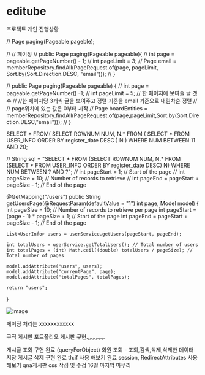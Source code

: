 # editube
프로젝트 개인 진행상황

//    Page<Member> paging(Pageable pageble);

//    // 페이징
//    public Page<Member> paging(Pageable pageable){
//        int page = pageable.getPageNumber() - 1;
//        int pageLimit = 3;
//        Page<Member> email = memberRepository.findAll(PageRequest.of(page, pageLimit, Sort.by(Sort.Direction.DESC, "email")));
//    }


//    public Page<Member> paging(Pageable pageable) {
//        int page = pageable.getPageNumber() -1;
//        int pageLimit = 5; // 한 페이지에 보여줄 글 갯수
//        //한 페이지당 3개씩 글을 보여주고 정렬 기준을 email 기준으로 내림차순 정렬
//        // page위치에 있는 값은 0부터 시작
//        Page<Member> boardEntities = memberRepository.findAll(PageRequest.of(page,pageLimit,Sort.by(Sort.Direction.DESC,"email")));
//    }

  
  
  SELECT * FROM(
    SELECT ROWNUM NUM, N.* FROM (
        SELECT * FROM USER_INFO ORDER BY register_date DESC
    ) N
)
WHERE NUM BETWEEN 11 AND 20; 
  
  //    String sql = "SELECT * FROM (SELECT ROWNUM NUM, N.* FROM (SELECT * FROM USER_INFO ORDER BY register_date DESC) N) WHERE NUM BETWEEN ? AND ?";
//    int pageStart = 1; // Start of the page
//    int pageSize = 10; // Number of records to retrieve
//    int pageEnd = pageStart + pageSize - 1; // End of the page
  
  @GetMapping("/users")
public String getUsersPage(@RequestParam(defaultValue = "1") int page, Model model) {
    int pageSize = 10; // Number of records to retrieve per page
    int pageStart = (page - 1) * pageSize + 1; // Start of the page
    int pageEnd = pageStart + pageSize - 1; // End of the page

    List<UserInfo> users = userService.getUsers(pageStart, pageEnd);

    int totalUsers = userService.getTotalUsers(); // Total number of users
    int totalPages = (int) Math.ceil((double) totalUsers / pageSize); // Total number of pages

    model.addAttribute("users", users);
    model.addAttribute("currentPage", page);
    model.addAttribute("totalPages", totalPages);

    return "users";
}

![image](https://user-images.githubusercontent.com/122075060/236695601-a75e0ecf-face-425e-a444-8a0bdcba4ec8.png)
  
  
  
  
 페이징 처리는 xxxxxxxxxxxx
  
  구직 게시판
  포트폴리오 게시판 
  구현.,,.,.,.,.,.
  
  게시글 조회 구현 완료  (queryForObject)
  회원 조회 - 조회,검색,삭제,삭제한 데이터 저장
  게시글 삭제 구현 완료 
  th:if 사용 해보기 완료 
  session, RedirectAttributes 사용 해보기 
  qna게시판 
  css 작성 및 수정 
  16일 마지막 마무리
